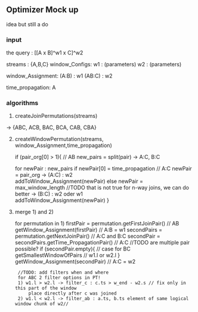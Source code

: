 ## Optimizer Mock up 

idea but still a do 

### input 

the query : [[A x B]^w1 x C]^w2

streams : {A,B,C}
window_Configs: w1 : (parameters)
                w2 : (parameters) 
                
window_Assignment:  (A:B) : w1
                    (AB:C) : w2 
                    
time_propagation: A

### algorithms 

1) createJoinPermutations(streams) 

-> {ABC, ACB, BAC, BCA, CAB, CBA}   

2) createWindowPermutation(streams, window_Assignment,time_propagation)
    
    if (pair_org[0] > 1){     // AB
     new_pairs = split(pair)          -> A:C, B:C  
     
     for newPair : new_pairs 
        if newPair[0] = time_propagation // A:C
            newPair = pair_org           -> (A:C) : w2    
            addToWindow_Assignment(newPair)
        else 
            newPair = max_window_length //TODO that is not true for n-way joins, we can do better
                                        -> (B:C) : w2 oder w1   
            addToWindow_Assignment(newPair) 
    } 
    
3) merge 1) and 2) 

    for permutation in 1) 
        firstPair = permutation.getFirstJoinPair()      // AB
        getWindow_Assignment(firstPair)                 // A:B = w1 
        secondPairs = permutation.getNextJoinPair()      // A:C and B:C 
        secondPair = secondPairs.getTime_PropagationPair() // A:C //TODO are multiple pair possible?
        if (secondPair.empty){                              // case for BC
            getSmallestWindowOfPairs                        // w1.l or w2.l
        }                               
        getWindow_Assignment(secondPair)                 // A:C = w2 
            
        //TODO: add filters when and where
        for ABC 2 filter options in PT!
        1) w1.l > w2.l -> filter_c : c.ts > w_end - w2.s // fix only in this part of the window
            place directly after c was joined
        2) w1.l < w2.l -> filter_ab : a.ts, b.ts element of same logical window chunk of w2//
                                         